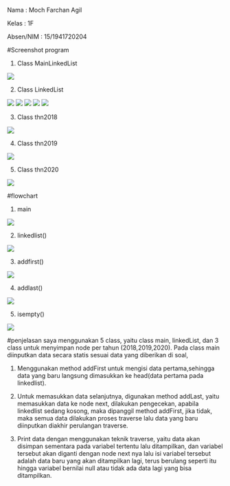 Nama      : Moch Farchan Agil

Kelas     : 1F

Absen/NIM : 15/1941720204

#Screenshot program
1. Class MainLinkedList
<img src = "mainlinkedlist.PNG">

2. Class LinkedList 
<img src = "linkedlist.PNG">
<img src = "linkedlist2.PNG">
<img src = "linkedlist3.PNG">
<img src = "linkedlist4.PNG">
<img src = "linkedlist5.PNG"> 

3. Class thn2018
<img src = "2018.PNG">

4. Class thn2019
<img src = "2019.PNG">

5. Class thn2020
<img src = "2020.PNG">

#flowchart

1. main
<img src = "main.png">

2. linkedlist()

<img src = "linked list.png">

3. addfirst()

<img src = "adfirst.png">

4. addlast()

<img src = "addlast.png">

5. isempty()

<img src = "isempty.png">

#penjelasan
saya menggunakan 5 class, yaitu class main, linkedList, dan 3 class untuk menyimpan node per tahun (2018,2019,2020). Pada class main diinputkan data secara statis sesuai data yang diberikan di soal,

1. Menggunakan method addFirst untuk mengisi data pertama,sehingga data yang baru langsung dimasukkan ke head(data pertama pada linkedlist).

2. Untuk memasukkan data selanjutnya, digunakan method addLast, yaitu memasukkan data ke node next, dilakukan pengecekan, apabila linkedlist sedang kosong, maka dipanggil method addFirst, jika tidak, maka semua data dilakukan proses traverse lalu data yang baru diinputkan diakhir perulangan traverse.

3. Print data dengan menggunakan teknik traverse, yaitu data akan disimpan sementara pada variabel tertentu lalu ditampilkan, dan variabel tersebut akan diganti dengan node next nya lalu isi variabel tersebut adalah data baru yang akan ditampilkan lagi, terus berulang seperti itu hingga variabel bernilai null atau tidak ada data lagi yang bisa ditampilkan.
